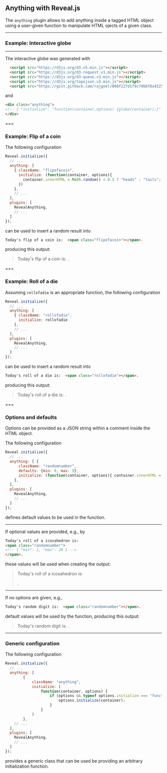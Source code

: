 ## Anything with Reveal.js


The `anything` plugin allows to add anything inside a tagged HTML object using a user-given function to manipulate HTML ojects of a given class. 

---

### Example: Interactive globe

<div class="anything">
<!-- { "initialize": "function(container,options) {globe(container);}" } -->
</div>

---

The interactive globe was generated with 

```html
  <script src="https://d3js.org/d3.v5.min.js"></script>
  <script src="https://d3js.org/d3-request.v1.min.js"></script>
  <script src="https://d3js.org/d3-queue.v3.min.js"></script>
  <script src="https://d3js.org/topojson.v3.min.js"></script>
  <script src="https://gist.githack.com/rajgoel/000f227d1f9c79b6f8a4225e8c9a49ba/raw/globe.js"></script>

```
and
```html
<div class="anything">
<!-- { "initialize": "function(container,options) {globe(container);}" } -->
</div>
```


===

### Example: Flip of a coin

The following configuration
```js
Reveal.initialize({
  // ...
  anything: [
    { className: "flipofacoin",  
      initialize: (function(container, options){ 
        container.innerHTML = Math.random() < 0.5 ? "heads" : "tails";
      })
    },
    // ...
  ],
  plugins: [
    RevealAnything,
    // ...
  ]
});
```
can be used to insert a random result into

```html
Today's flip of a coin is:  <span class="flipofacoin"></span>.
```

producing this output:

> Today's flip of a coin is:  <span class="flipofacoin"></span>.


===

### Example: Roll of a die

Assuming `rollofadie` is an appropriate function, the following configuration
```js
Reveal.initialize({
  // ...
  anything: [
    { className: "rollofadie",
      initialize: rollofadie
    },
    // ...
  ],
  plugins: [
    RevealAnything,
    // ...
  ]
});
```
can be used to insert a random result into

```html
Today's roll of a die is:  <span class="rollofadie"></span>.
```

producing this output:

> Today's roll of a die is:  <span class="rollofadie"></span>.


===

### Options and defaults

Options can be provided as a JSON string within a comment inside the HTML object.


The following configuration

```js
Reveal.initialize({
  // ...
  anything: [ {
      className: "randomnumber",
      defaults: {min: 0, max: 9}, 
      initialize: (function(container, options){ container.innerHTML = Math.trunc( options.min + Math.random()*(options.max-options.min + 1) ); }) 
    },
  ],
  plugins: [
    RevealAnything,
    // ...
  ]
});
```
defines default values to be used in the function.

---

If optional values are provided, e.g., by

```html
Today's roll of a icosahedron is:  
<span class="randomnumber">
<!-- { "min": 1, "max": 20 } -->
</span>.
```

these values will be used when creating the output:

> Today's roll of a icosahedron is:
> <span class="randomnumber">
> <!-- { "min": 1, "max": 20 } -->
> </span>.

---

If no options are given, e.g.,

```html
Today's random digit is:  <span class="randomnumber"></span>.
```

default values will be used by the function, producing this output:

> Today's random digit is:  <span class="randomnumber"></span>.

---

### Generic configuration

The following configuration
```js
Reveal.initialize({
  // ...
  anything: [
		{
			className: "anything",
			initialize: (
				function(container, options) {
					if (options && typeof options.initialize === "function") {
						options.initialize(container);
					} 
				}
			)
		},
    // ...
  ],
  plugins: [
    RevealAnything,
    // ...
  ]
});
```
provides a generic class that can be used be providing an arbitrary initialization function.